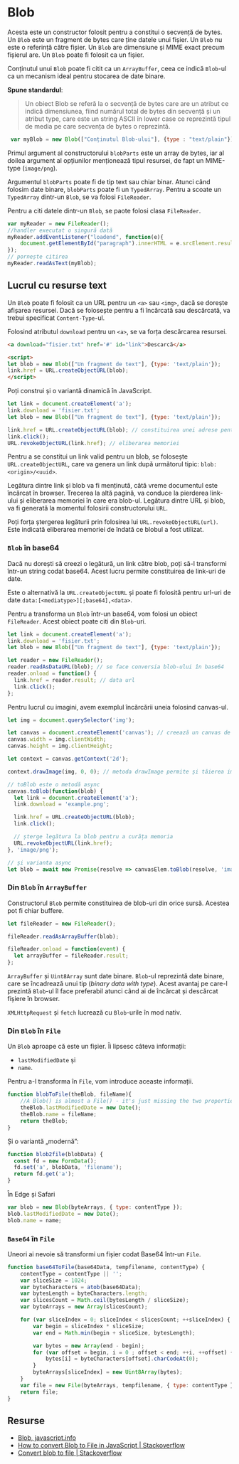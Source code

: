 # Blob

Acesta este un constructor folosit pentru a constitui o secvență de bytes. Un `Blob` este un fragment de bytes care ține datele unui fișier. Un `Blob` nu este o referință către fișier. Un `Blob` are dimensiune și MIME exact precum fișierul are. Un `Blob` poate fi folosit ca un fișier.

Conținutul unui `Blob` poate fi citit ca un `ArrayBuffer`, ceea ce indică `Blob`-ul ca un mecanism ideal pentru stocarea de date binare.

**Spune standardul**:

> Un obiect Blob se referă la o secvență de bytes care are un atribut ce indică dimensiunea, fiind numărul total de bytes din secvență și un atribut type, care este un string ASCII în lower case ce reprezintă tipul de media pe care secvența de bytes o reprezintă.


```javascript
 var myBlob = new Blob(["Conținutul Blob-ului"], {type : "text/plain"});
```

Primul argument al constructorului `blobParts` este un array de bytes, iar al doilea argument al opțiunilor menționează tipul resursei, de fapt un MIME-type (`image/png`).

Argumentul `blobParts` poate fi de tip text sau chiar binar. Atunci când folosim date binare, `blobParts` poate fi un `TypedArray`. Pentru a scoate un `TypedArray` dintr-un `Blob`, se va folosi `FileReader`.

Pentru a citi datele dintr-un `Blob`, se paote folosi clasa `FileReader`.

```javascript
var myReader = new FileReader();
//handler executat o singură dată
myReader.addEventListener("loadend", function(e){
    document.getElementById("paragraph").innerHTML = e.srcElement.result;// afișează stringul
});
// pornește citirea
myReader.readAsText(myBlob);
```

## Lucrul cu resurse text

Un `Blob` poate fi folosit ca un URL pentru un `<a>` sau `<img>`, dacă se dorește afișarea resursei. Dacă se folosește pentru a fi încărcată sau descărcată, va trebui specificat `Content-Type`-ul.

Folosind atributul `download` pentru un `<a>`, se va forța descărcarea resursei.

```html
<a download="fisier.txt" href='#' id="link">Descarcă</a>

<script>
let blob = new Blob(["Un fragment de text"], {type: 'text/plain'});
link.href = URL.createObjectURL(blob);
</script>
```

Poți construi și o variantă dinamică în JavaScript.

```javascript
let link = document.createElement('a');
link.download = 'fisier.txt';
let blob = new Blob(["Un fragment de text"], {type: 'text/plain'});

link.href = URL.createObjectURL(blob); // constituirea unei adrese pentru blob
link.click();
URL.revokeObjectURL(link.href); // eliberarea memoriei
```

Pentru a se constitui un link valid pentru un blob, se folosește `URL.createObjectURL`, care va genera un link după următorul tipic: `blob:<origin>/<uuid>`.

Legătura dintre link și blob va fi menținută, câtă vreme documentul este încărcat în browser. Trecerea la altă pagină, va conduce la pierderea link-ului și eliberarea memoriei în care era blob-ul. Legătura dintre URL și blob, va fi generată la momentul folosirii constructorului `URL`.

Poți forța ștergerea legăturii prin folosirea lui `URL.revokeObjectURL(url)`. Este indicată eliberarea memoriei de îndată ce blobul a fost utilizat.

### `Blob` în base64

Dacă nu dorești să creezi o legătură, un link către blob, poți să-l transformi într-un string codat base64. Acest lucru permite constituirea de link-uri de date.

Este o alternativă la `URL.createObjectURL` și poate fi folosită pentru url-uri de date `data:[<mediatype>][;base64],<data>`.

Pentru a transforma un `Blob` într-un base64, vom folosi un obiect `FileReader`. Acest obiect poate citi din `Blob`-uri.

```javascript
let link = document.createElement('a');
link.download = 'fisier.txt';
let blob = new Blob(["Un fragment de text"], {type: 'text/plain'});

let reader = new FileReader();
reader.readAsDataURL(blob); // se face conversia blob-ului în base64
reader.onload = function() {
  link.href = reader.result; // data url
  link.click();
};
```

Pentru lucrul cu imagini, avem exemplul încărcării uneia folosind canvas-ul.

```javascript
let img = document.querySelector('img');

let canvas = document.createElement('canvas'); // creează un canvas de aceeași dimensiune
canvas.width = img.clientWidth;
canvas.height = img.clientHeight;

let context = canvas.getContext('2d');

context.drawImage(img, 0, 0); // metoda drawImage permite și tăierea imaginii, dacă se dorește

// toBlob este o metodă async
canvas.toBlob(function(blob) {
  let link = document.createElement('a');
  link.download = 'example.png';

  link.href = URL.createObjectURL(blob);
  link.click();

  // șterge legătura la blob pentru a curăța memoria
  URL.revokeObjectURL(link.href);
}, 'image/png');

// și varianta async
let blob = await new Promise(resolve => canvasElem.toBlob(resolve, 'image/png'));
```

### Din `Blob` în `ArrayBuffer`

Constructorul `Blob` permite constituirea de blob-uri din orice sursă. Acestea pot fi chiar buffere.

```javascript
let fileReader = new FileReader();

fileReader.readAsArrayBuffer(blob);

fileReader.onload = function(event) {
  let arrayBuffer = fileReader.result;
};
```

`ArrayBuffer` și `Uint8Array` sunt date binare. `Blob`-ul reprezintă date binare, care se încadrează unui tip (*binary data with type*).
Acest avantaj pe care-l prezintă `Blob`-ul îl face preferabil atunci când ai de încărcat și descărcat fișiere în browser.

`XMLHttpRequest` și `fetch` lucrează cu `Blob`-urile în mod nativ.

### Din `Blob` în `File`

Un `Blob` aproape că este un fișier. Îi lipsesc câteva informații:

- `lastModifiedDate` și
- `name`.

Pentru a-l transforma în `File`, vom introduce aceaste informații.

```javascript
function blobToFile(theBlob, fileName){
    //A Blob() is almost a File() - it's just missing the two properties below which we will add
    theBlob.lastModifiedDate = new Date();
    theBlob.name = fileName;
    return theBlob;
}
```

Și o variantă „modernă”:

```javascript
function blob2file(blobData) {
  const fd = new FormData();
  fd.set('a', blobData, 'filename');
  return fd.get('a');
}
```

În Edge și Safari

```javascript
var blob = new Blob(byteArrays, { type: contentType });
blob.lastModifiedDate = new Date();
blob.name = name;
```

### `Base64` în `File`

Uneori ai nevoie să transformi un fișier codat Base64 într-un `File`.

```javascript
function base64ToFile(base64Data, tempfilename, contentType) {
    contentType = contentType || '';
    var sliceSize = 1024;
    var byteCharacters = atob(base64Data);
    var bytesLength = byteCharacters.length;
    var slicesCount = Math.ceil(bytesLength / sliceSize);
    var byteArrays = new Array(slicesCount);

    for (var sliceIndex = 0; sliceIndex < slicesCount; ++sliceIndex) {
        var begin = sliceIndex * sliceSize;
        var end = Math.min(begin + sliceSize, bytesLength);

        var bytes = new Array(end - begin);
        for (var offset = begin, i = 0 ; offset < end; ++i, ++offset) {
            bytes[i] = byteCharacters[offset].charCodeAt(0);
        }
        byteArrays[sliceIndex] = new Uint8Array(bytes);
    }
    var file = new File(byteArrays, tempfilename, { type: contentType });
    return file;
}
```

## Resurse

- [Blob, javascript.info](https://javascript.info/blob)
- [How to convert Blob to File in JavaScript | Stackoverflow](https://stackoverflow.com/questions/27159179/how-to-convert-blob-to-file-in-javascript)
- [Convert blob to file | Stackoverflow](https://stackoverflow.com/questions/27553617/convert-blob-to-file/27565109)
